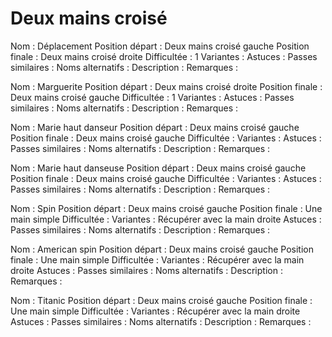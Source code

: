 Deux mains croisé
=================

Nom : Déplacement
Position départ : Deux mains croisé gauche
Position finale : Deux mains croisé droite
Difficultée : 1
Variantes :
Astuces : 
Passes similaires : 
Noms alternatifs : 
Description :
Remarques :


Nom : Marguerite
Position départ : Deux mains croisé droite
Position finale : Deux mains croisé gauche
Difficultée : 1
Variantes :
Astuces : 
Passes similaires : 
Noms alternatifs : 
Description :
Remarques :


Nom : Marie haut danseur
Position départ : Deux mains croisé gauche
Position finale : Deux mains croisé gauche
Difficultée : 
Variantes :
Astuces : 
Passes similaires : 
Noms alternatifs : 
Description :
Remarques :


Nom : Marie haut danseuse
Position départ : Deux mains croisé gauche
Position finale : Deux mains croisé gauche
Difficultée : 
Variantes :
Astuces : 
Passes similaires : 
Noms alternatifs : 
Description :
Remarques :


Nom : Spin
Position départ : Deux mains croisé gauche
Position finale : Une main simple
Difficultée : 
Variantes : Récupérer avec la main droite
Astuces : 
Passes similaires : 
Noms alternatifs : 
Description :
Remarques :


Nom : American spin
Position départ : Deux mains croisé gauche
Position finale : Une main simple
Difficultée : 
Variantes : Récupérer avec la main droite
Astuces : 
Passes similaires : 
Noms alternatifs : 
Description :
Remarques :



Nom : Titanic
Position départ : Deux mains croisé gauche
Position finale : Une main simple
Difficultée : 
Variantes : Récupérer avec la main droite
Astuces : 
Passes similaires : 
Noms alternatifs : 
Description :
Remarques :

